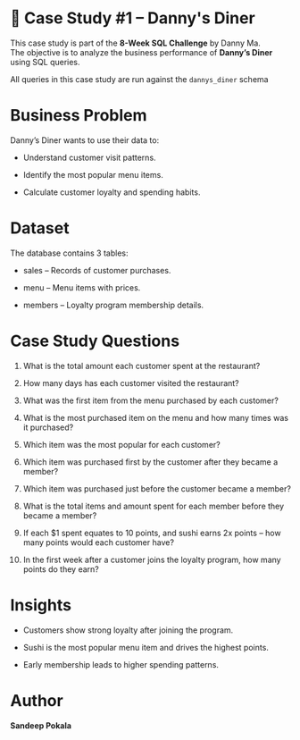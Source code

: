 # 🍜 Case Study #1 – Danny's Diner

This case study is part of the **8-Week SQL Challenge** by Danny Ma.  
The objective is to analyze the business performance of **Danny’s Diner** using SQL queries.  

All queries in this case study are run against the `dannys_diner` schema

# Business Problem

Danny’s Diner wants to use their data to:

* Understand customer visit patterns.

* Identify the most popular menu items.

* Calculate customer loyalty and spending habits.

 # Dataset

The database contains 3 tables:

* sales – Records of customer purchases.

* menu – Menu items with prices.

* members – Loyalty program membership details.

# Case Study Questions

1. What is the total amount each customer spent at the restaurant?

2. How many days has each customer visited the restaurant?

3. What was the first item from the menu purchased by each customer?

4. What is the most purchased item on the menu and how many times was it purchased?

5. Which item was the most popular for each customer?

6. Which item was purchased first by the customer after they became a member?

7. Which item was purchased just before the customer became a member?

8. What is the total items and amount spent for each member before they became a member?

9. If each $1 spent equates to 10 points, and sushi earns 2x points – how many points would each customer have?

10. In the first week after a customer joins the loyalty program, how many points do they earn?

# Insights

* Customers show strong loyalty after joining the program.

* Sushi is the most popular menu item and drives the highest points.

* Early membership leads to higher spending patterns.

# Author

**Sandeep Pokala** 
